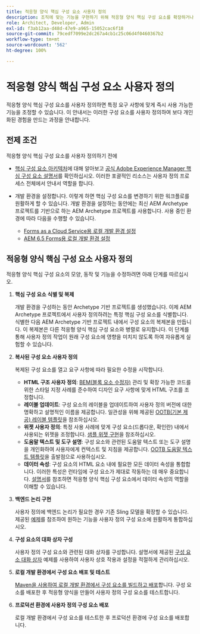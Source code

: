 ```yaml
---
title: 적응형 양식 핵심 구성 요소 사용자 정의
description: 조직에 맞는 기능을 구현하기 위해 적응형 양식 핵심 구성 요소를 확장하거나 생성하는 방법에 대해 알아봅니다.
role: Architect, Developer, Admin
exl-id: f3ab12aa-d48d-47e9-a965-15052cac6f18
source-git-commit: 79cedf7099e2dc267a4cb1c25c06d4f0460367b2
workflow-type: tm+mt
source-wordcount: '562'
ht-degree: 100%

---
```


# 적응형 양식 핵심 구성 요소 사용자 정의

적응형 양식 핵심 구성 요소를 사용자 정의하면 특정 요구 사항에 맞게 즉시 사용 가능한 기능을 조정할 수 있습니다. 이 안내서는 이러한 구성 요소를 사용자 정의하여 보다 개인화된 경험을 만드는 과정을 안내합니다.

## 전제 조건

적응형 양식 핵심 구성 요소를 사용자 정의하기 전에

* [핵심 구성 요소 아키텍처](customizing.md#customizing-the-markup-customizing-the-markup)에 대해 알아보고 [공식 Adobe Experience Manager 핵심 구성 요소 설명서](customizing.md)를 확인하십시오. 이러한 포괄적인 리소스는 사용자 정의 프로세스 전체에서 안내서 역할을 합니다.
* 개발 환경을 설정합니다. 이렇게 하면 핵심 구성 요소를 변경하기 위한 워크플로를 원활하게 할 수 있습니다. 개발 환경을 설정하는 동안에는 최신 AEM Archetype 프로젝트를 기반으로 하는 AEM Archetype 프로젝트를 사용합니다. 사용 중인 환경에 따라 다음을 수행할 수 있습니다.

   * [Forms as a Cloud Service용 로컬 개발 환경 설정](https://experienceleague.adobe.com/docs/experience-manager-cloud-service/content/forms/setup-configure-migrate/setup-local-development-environment.html?lang=ko)
   * [AEM 6.5 Forms용 로컬 개발 환경 설정](https://experienceleague.adobe.com/docs/experience-manager-learn/foundation/development/set-up-a-local-aem-development-environment.html?lang=ko-KR)

## 적응형 양식 핵심 구성 요소 사용자 정의

적응형 양식 핵심 구성 요소의 모양, 동작 및 기능을 수정하려면 아래 단계를 따르십시오.

1. **핵심 구성 요소 식별 및 복제**

   개발 환경을 구성하는 동안 Archetype 기반 프로젝트를 생성했습니다. 이제 AEM Archetype 프로젝트에서 사용자 정의하려는 특정 핵심 구성 요소를 식별합니다. 식별한 다음 AEM Archetype 기반 프로젝트 내에서 구성 요소의 복제본을 만듭니다. 이 복제본은 다른 적응형 양식 핵심 구성 요소와 병렬로 유지합니다. 이 단계를 통해 사용자 정의 작업이 원래 구성 요소에 영향을 미치지 않도록 하여 자유롭게 실험할 수 있습니다.

1. **복사된 구성 요소 사용자 정의**

   복제된 구성 요소를 열고 요구 사항에 따라 필요한 수정을 시작합니다.

   * **HTML 구조 사용자 정의**: [BEM(블록 요소 수정자)](https://github.com/adobe/aem-core-wcm-components/wiki/css-coding-conventions) 관리 및 확장 가능한 코드를 위한 스타일 지정 사례를 준수하여 디자인 요구 사항에 맞게 HTML 구조를 조정합니다.
   * **레이블 업데이트**: 구성 요소의 레이블을 업데이트하여 사용자 정의 버전에 대한 명확하고 설명적인 이름을 제공합니다. 일관성을 위해 제공된 [OOTB(기본 제공) 레이블 템플릿](https://github.com/adobe/aem-core-forms-components/blob/master/ui.af.apps/src/main/content/jcr_root/apps/core/fd/components/af-commons/v1/fieldTemplates/label.html)을 참조하십시오.
   * **위젯 사용자 정의**: 특정 사용 사례에 맞게 구성 요소(드롭다운, 확인란) 내에서 사용되는 위젯을 조정합니다. [샘플 위젯 구현](https://github.com/adobe/aem-core-forms-components/blob/master/ui.af.apps/src/main/content/jcr_root/apps/core/fd/components/form/textinput/v1/textinput/textinput.html)을 참조하십시오.
   * **도움말 텍스트 및 도구 설명**: 구성 요소와 관련된 도움말 텍스트 또는 도구 설명을 개인화하여 사용자에게 컨텍스트 및 지침을 제공합니다. [OOTB 도움말 텍스트 템플릿](https://github.com/adobe/aem-core-forms-components/blob/master/ui.af.apps/src/main/content/jcr_root/apps/core/fd/components/af-commons/v1/fieldTemplates/questionMark.html)을 출발점으로 사용하십시오.
   * **데이터 속성**: 구성 요소의 HTML 요소 내에 필요한 모든 데이터 속성을 통합합니다. 이러한 특성은 런타임에 구성 요소가 제대로 작동하는 데 매우 중요합니다. [설명서](https://github.com/adobe/aem-core-forms-components/tree/master/ui.af.apps/src/main/content/jcr_root/apps/core/fd/components/form/textinput/v1/textinput)를 참조하면 적응형 양식 핵심 구성 요소에서 데이터 속성의 역할을 이해할 수 있습니다.

1. **백엔드 논리 구현**

   사용자 정의에 백엔드 논리가 필요한 경우 기존 Sling 모델을 확장할 수 있습니다. 제공된 [예제](https://github.com/adobe/aem-core-forms-components/blob/master/bundles/af-core/src/main/java/com/adobe/cq/forms/core/components/internal/models/v1/form/TextInputImpl.java)를 참조하여 원하는 기능을 사용자 정의 구성 요소에 원활하게 통합하십시오.

1. **구성 요소의 대화 상자 구성**

   사용자 정의 구성 요소와 관련된 대화 상자를 구성합니다. 설명서에 제공된 [구성 요소 대화 상자](https://github.com/adobe/aem-core-forms-components/blob/master/ui.af.apps/src/main/content/jcr_root/apps/core/fd/components/form/textinput/v1/textinput/_cq_dialog/.content.xml) 예제를 사용하여 사용자 상호 작용과 설정을 적절하게 관리하십시오.

1. **로컬 개발 환경에서 구성 요소 배포 및 테스트**

   [Maven을 사용하여 로컬 개발 환경에서 구성 요소를 빌드하고 배포](https://experienceleague.adobe.com/docs/experience-manager-core-components/using/developing/archetype/using.html?lang=ko#building-and-installing)합니다. 구성 요소를 배포한 후 적응형 양식을 만들어 사용자 정의 구성 요소를 테스트합니다.

1. **프로덕션 환경에 사용자 정의 구성 요소 배포**

   로컬 개발 환경에서 구성 요소를 테스트한 후 프로덕션 환경에 구성 요소를 배포합니다.

